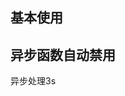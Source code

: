 ## 基本使用

<l-button label="按钮" />
<l-button label="加载中" loading />

## 异步函数自动禁用

<l-button :asyncHandler="countdown3s">异步处理3s</l-button>

<script setup>
const countdown3s = () => new Promise(res => setTimeout(res, 3000));
</script>